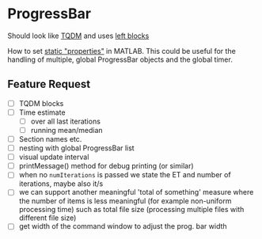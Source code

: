 ProgressBar
=======================

Should look like [TQDM](https://github.com/tqdm/tqdm) and uses [left blocks](http://www.w3schools.com/charsets/ref_utf_block.asp)

How to set [static "properties"](http://stackoverflow.com/a/14571266) in MATLAB. This could be useful for the handling of multiple, global ProgressBar objects and the global timer.


Feature Request
----------------------

- [ ] TQDM blocks
- [ ] Time estimate
    - [ ] over all last iterations
    - [ ] running mean/median
- [ ] Section names etc.
- [ ] nesting with global ProgressBar list
- [ ] visual update interval
- [ ] printMessage() method for debug printing (or similar)
- [ ] when no `numIterations` is passed we state the ET and number of iterations, maybe also it/s
- [ ] we can support another meaningful 'total of something' measure where the number of items is less meaningful (for example non-uniform processing time) such as total file size (processing multiple files with different file size)
- [ ] get width of the command window to adjust the prog. bar width
